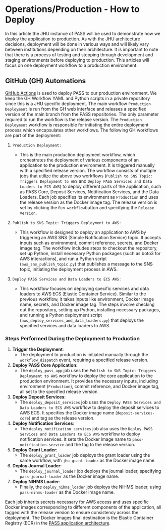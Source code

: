 # Operations/Production - How to Deploy

In this article the JHU instance of PASS will be used to demonstrate how we deploy the application to production. As 
with the JHU architecture decisions, deployment will be done in various ways and will likely vary between institutions 
depending on their architecture. It is important to note that there is a process of testing and stepping through 
development and staging environments before deploying to production. This articles will focus on one deployment workflow
to a production environment.

## GitHub (GH) Automations

[GitHub Actions](https://docs.github.com/en/actions) is used to deploy PASS to our production environment. We keep the 
GH Workflow YAML and Python scripts in a private repository since this is a JHU specific deployment. The main workflow 
`Production Deployment` is run from the GH web interface and releases a specified version of the main branch
from the PASS repositories. The only parameter required to run the workflow is the release version. The 
`Production Deployment` workflow is responsible for initiating the entire deployment process which encapsulates other 
workflows. The following GH workflows are part of the deployment:

1. `Production Deployment:`
   * This is the main production deployment workflow, which orchestrates the deployment of various components of an 
   application to the production environment. It is triggered manually with a specified release version. The workflow 
   consists of multiple jobs that utilize the above two workflows (`Publish to SNS Topic: Triggers Deployment to AWS` 
   and `Deploy PASS Services and Data Loaders to ECS AWS`) to deploy different parts of the application, such as PASS 
   Core, Deposit Services, Notification Services, and the Data Loaders. Each job specifies its environment as 
   `Production` and uses the release version as the Docker image tag. The release version is set by clicking the
   `Run workflow`button and specifying the `Release Version`.

2. `Publish to SNS Topic: Triggers Deployment to AWS:`
   * This workflow is designed to deploy an application to AWS by triggering an AWS SNS (Simple Notification Service) 
   topic. It accepts inputs such as environment, commit reference, secrets, and Docker image tag. The workflow includes 
   steps to checkout the repository, set up Python, install necessary Python packages (such as boto3 for AWS 
   interactions), and run a Python script (`aws_sns_publish_topic.py`) that publishes a message to the SNS topic, 
   initiating the deployment process in AWS.

3. `Deploy PASS Services and Data Loaders to ECS AWS:`
   * This workflow focuses on deploying specific services and data loaders to AWS ECS (Elastic Container Service). 
   Similar to the previous workflow, it takes inputs like environment, Docker image name, secrets, and Docker image tag.
   The steps involve checking out the repository, setting up Python, installing necessary packages, and running a Python
   deployment script (`aws_deploy_services_and_data_loaders.py`) that deploys the specified services and data loaders to
   AWS.

### Steps Performed During the Deployment to Production

1. **Trigger the Deployment**:
   * The deployment to production is initiated manually through the `workflow_dispatch` event, requiring a specified 
   release version.
2. **Deploy PASS Core Application**:
   * The `deploy_pass_app` job uses the `Publish to SNS Topic: Triggers Deployment to AWS` workflow to deploy the core 
   application to the production environment. It provides the necessary inputs, including environment (`Production`), 
   commit reference, and Docker image tag, all set to the specified release version.
3. **Deploy Deposit Services**:
   * The `deploy_deposit_services` job uses the `Deploy PASS Services and Data Loaders to ECS AWS` workflow to deploy the deposit
   services to AWS ECS. It specifies the Docker image name (`deposit-services-core`) and tag as the release version.
4. **Deploy Notification Services**:
   - The `deploy_notification_services` job also uses the `Deploy PASS Services and Data Loaders to ECS AWS` workflow to
   deploy notification services. It sets the Docker image name to `pass-notification-service` and the tag to the release 
   version.
5. **Deploy Grant Loader**:
   * The `deploy_grant_loader` job deploys the grant loader using the same workflow, with `jhu-grant-loader` as the 
   Docker image name.
6. **Deploy Journal Loader**:
   * The `deploy_journal_loader` job deploys the journal loader, specifying `pass-journal-loader` as the Docker image 
   name.
7. **Deploy NIHMS Loader**:
   * Finally, the `deploy_nihms_loader` job deploys the NIHMS loader, using `pass-nihms-loader` as the Docker image 
   name.

Each job inherits secrets necessary for AWS access and uses specific Docker images corresponding to different components
of the application, all tagged with the release version to ensure consistency across the deployment. The Docker images
final destination is the Elastic Container Registry (ECR) in the [PASS application architecture](./ops-aws-arch.md#pass-elastic-container-registry-ecr).